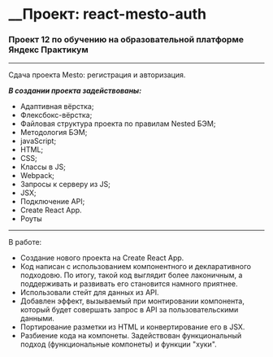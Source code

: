  # __Проект: react-mesto-auth

 ### __Проект 12 по обучению на образовательной платформе Яндекс Практикум__
 ___
 Сдача проекта Mesto: регистрация и авторизация.

 ___В создании проекта задействованы:___

 + Адаптивная вёрстка;
 + Флексбокс-вёрстка;
 + Файловая структура проекта по правилам Nested БЭМ;
 + Методология БЭМ;
 + javaScript;
 + HTML;
 + CSS;
 + Классы в JS;
 + Webpack;
 + Запросы к серверу из JS;
 + JSX;
 + Подключение API;
 + Create React App.
 + Роуты

 ___

 В работе:
 - Создание нового проекта на Create React App.
 - Код написан с использованием компонентного и декларативного подходовю. По итогу, такой код выглядит более лаконичным, а поддерживать и развивать его становится намного приятнее.
 - Использовали стейт для данных из API.
 - Добавлен эффект, вызываемый при монтировании компонента, который будет совершать запрос в API за пользовательскими данными.
 - Портирование разметки из HTML и конвертирование его в JSX.
 - Разбиение кода на компонеты. Задействован функциональный подход (функциональные компонеты) и функции "хуки".
